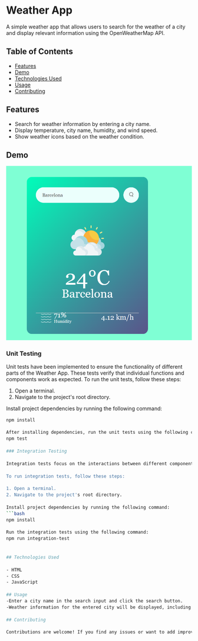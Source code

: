 # Weather App

A simple weather app that allows users to search for the weather of a city and display relevant information using the OpenWeatherMap API.

## Table of Contents

- [Features](#features)
- [Demo](#demo)
- [Technologies Used](#technologies-used)
- [Usage](#usage)
- [Contributing](#contributing)


## Features

- Search for weather information by entering a city name.
- Display temperature, city name, humidity, and wind speed.
- Show weather icons based on the weather condition.

## Demo

![Weather App Demo](screenshot.png)

### Unit Testing

Unit tests have been implemented to ensure the functionality of different parts of the Weather App. These tests verify that individual functions and components work as expected. To run the unit tests, follow these steps:

1. Open a terminal.
2. Navigate to the project's root directory.

Install project dependencies by running the following command:

```bash
npm install

After installing dependencies, run the unit tests using the following command:
npm test

### Integration Testing

Integration tests focus on the interactions between different components or services in your application. These tests ensure that the app's various parts work together correctly. Integration tests should be written in the test/tests.js file as well.

To run integration tests, follow these steps:

1. Open a terminal.
2. Navigate to the project's root directory.

Install project dependencies by running the following command:
```bash
npm install

Run the integration tests using the following command:
npm run integration-test


## Technologies Used

- HTML
- CSS
- JavaScript

## Usage
-Enter a city name in the search input and click the search button.
-Weather information for the entered city will be displayed, including temperature, humidity, wind speed, and a weather icon.

## Contributing

Contributions are welcome! If you find any issues or want to add improvements, feel free to create a pull request.